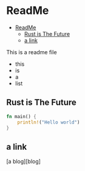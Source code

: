 # ReadMe

<!--toc:start-->
- [ReadMe](#readme)
  - [Rust is The Future](#rust-is-the-future)
  - [a link](#a-link)
<!--toc:end-->


This is a readme file

- this
- is
- a
- list


## Rust is The Future

```rust
fn main() {
    println!("Hello world")
}
```

## a link

[a blog][blog]


[^blog]: <https://mxz42.dev>

